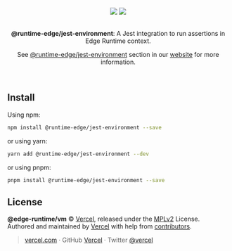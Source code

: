 <div align="center">
  <br>
  <img src="https://user-images.githubusercontent.com/2096101/235130063-e561514e-1f66-4ff6-9034-70dbf7ca3260.png#gh-dark-mode-only">
  <img src="https://user-images.githubusercontent.com/2096101/235127419-ac6fe609-d0cd-4339-a593-c48305a83823.png#gh-light-mode-only">
  <br>
  <br>
  <p align="center"><strong>@runtime-edge/jest-environment</strong>: A Jest integration to run assertions in Edge Runtime context.</p>
  <p align="center">See <a href="https://edge-runtime.vercel.app/packages/jest-environment" target='_blank' rel='noopener noreferrer'>@runtime-edge/jest-environment</a> section in our <a href="https://edge-runtime.vercel.app/" target='_blank' rel='noopener noreferrer'>website</a> for more information.</p>
  <br>
</div>

## Install

Using npm:

```sh
npm install @runtime-edge/jest-environment --save
```

or using yarn:

```sh
yarn add @runtime-edge/jest-environment --dev
```

or using pnpm:

```sh
pnpm install @runtime-edge/jest-environment --save
```

## License

**@edge-runtime/vm** © [Vercel](https://vercel.com), released under the [MPLv2](https://github.com/khulnasoft/runtime-edge/blob/main/LICENSE.md) License.<br>
Authored and maintained by [Vercel](https://vercel.com) with help from [contributors](https://github.com/khulnasoft/runtime-edge/contributors).

> [vercel.com](https://vercel.com) · GitHub [Vercel](https://github.com/vercel) · Twitter [@vercel](https://twitter.com/vercel)
